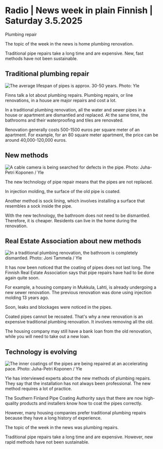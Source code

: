 # Radio \| News week in plain Finnish \| Saturday 3.5.2025

Plumbing repair

The topic of the week in the news is home plumbing renovation.

Traditional pipe repairs take a long time and are expensive. New, fast methods have not been sustainable.

## Traditional plumbing repair

![The average lifespan of pipes is approx. 30-50 years. Photo: Yle](https://images.cdn.yle.fi/image/upload/c_crop,h_540,w_960,x_0,y_0/ar_1.777777777777777,c_fill,g_faces,h_431,w_767/dpr_1.0/q_auto:eco/f_auto/fl_lossy/v1399553862/17-4058536b7effb2ede)

Finns talk a lot about plumbing repairs. Plumbing repairs, or line renovations, in a house are major repairs and cost a lot.

In a traditional plumbing renovation, all the water and sewer pipes in a house or apartment are dismantled and replaced. At the same time, the bathrooms and their waterproofing and tiles are renovated.

Renovation generally costs 500-1500 euros per square meter of an apartment. For example, for an 80 square meter apartment, the price can be around 40,000-120,000 euros.

## New methods

![A cable camera is being searched for defects in the pipe. Photo: Juha-Petri Koponen / Yle](https://images.cdn.yle.fi/image/upload/c_crop,h_3078,w_5472,x_0,y_256/ar_1.777777777777777,c_fill,g_faces,h_431,w_767/dpr_1.0/q_auto:eco/f_auto/fl_lossy/v1745561930/39-1455678680b276588095)

The new technology of pipe repair means that the pipes are not replaced.

In injection molding, the surface of the old pipe is coated.

Another method is sock lining, which involves installing a surface that resembles a sock inside the pipe.

With the new technology, the bathroom does not need to be dismantled. Therefore, it is cheaper. Residents can live in the home during the renovation.

## Real Estate Association about new methods

![In a traditional plumbing renovation, the bathroom is completely dismantled. Photo: Joni Tammela / Yle](https://images.cdn.yle.fi/image/upload/c_crop,h_3078,w_5472,x_0,y_306/ar_1.777777777777777,c_fill,g_faces,h_431,w_767/dpr_1.0/q_auto:eco/f_auto/fl_lossy/v1704975799/39-1226569659fdb7f96c39)

It has now been noticed that the coating of pipes does not last long. The Finnish Real Estate Association says that pipe repairs have had to be done again quite soon.

For example, a housing company in Mukkula, Lahti, is already undergoing a new sewer renovation. The previous renovation was done using injection molding 13 years ago.

Soon, leaks and blockages were noticed in the pipes.

Coated pipes cannot be recoated. That's why a new renovation is an expensive traditional plumbing renovation. It involves removing all the old.

The housing company may still have a bank loan from the old renovation, while you will need to take out a new loan.

## Technology is evolving

![The inner coatings of the pipes are being repaired at an accelerating pace. Photo: Juha-Petri Koponen / Yle](https://images.cdn.yle.fi/image/upload/c_crop,h_2718,w_4832,x_0,y_285/ar_1.777777777777777,c_fill,g_faces,h_431,w_767/dpr_1.0/q_auto:eco/f_auto/fl_lossy/v1745560142/39-1455661680b21877d980)

Yle has interviewed experts about the new methods of plumbing repairs. They say that the installation has not always been professional. The new method requires a lot of practice.

The Southern Finland Pipe Coating Authority says that there are now high-quality products and installers know how to coat the pipes correctly.

However, many housing companies prefer traditional plumbing repairs because they have a long history of experience.

The topic of the week in the news was plumbing repairs.

Traditional pipe repairs take a long time and are expensive. However, new rapid methods have not been sustainable.

